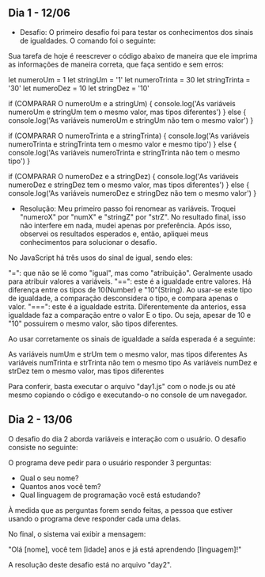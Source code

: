 ## Dia 1 - 12/06
- Desafio:
O primeiro desafio foi para testar os conhecimentos dos sinais de igualdades. O comando foi o seguinte:

Sua tarefa de hoje é reescrever o código abaixo de maneira que ele imprima as informações de maneira correta, que faça sentido e sem erros:

let numeroUm = 1
let stringUm = '1'
let numeroTrinta = 30
let stringTrinta = '30'
let numeroDez = 10
let stringDez = '10'

if (COMPARAR O numeroUm e a stringUm) {
  console.log('As variáveis numeroUm e stringUm tem o mesmo valor, mas tipos diferentes')
} else {
  console.log('As variáveis numeroUm e stringUm não tem o mesmo valor')
}

if (COMPARAR O numeroTrinta e a stringTrinta) {
  console.log('As variáveis numeroTrinta e stringTrinta tem o mesmo valor e mesmo tipo')
} else {
  console.log('As variáveis numeroTrinta e stringTrinta não tem o mesmo tipo')
}

if (COMPARAR O numeroDez e a stringDez) {
  console.log('As variáveis numeroDez e stringDez tem o mesmo valor, mas tipos diferentes')
} else {
  console.log('As variáveis numeroDez e stringDez não tem o mesmo valor')
}

- Resolução:
Meu primeiro passo foi renomear as variáveis. Troquei "numeroX" por "numX" e "stringZ" por "strZ". No resultado final, isso não interfere em nada, mudei apenas por preferência. Após isso, observei os resultados esperados e, então, apliquei meus conhecimentos para solucionar o desafio.

No JavaScript há três usos do sinal de igual, sendo eles:

"=": que não se lê como "igual", mas como "atribuição". Geralmente usado para atribuir valores a variáveis.
"==": este é a igualdade entre valores. Há diferença entre os tipos de 10(Number) e "10"(String). Ao usar-se este tipo de igualdade, a comparação desconsidera o tipo, e compara apenas o valor.
"===": este é a igualdade estrita. Diferentemente da anterios, essa igualdade faz a comparação entre o valor E o tipo. Ou seja, apesar de 10 e "10" possuirem o mesmo valor, são tipos diferentes.

Ao usar corretamente os sinais de igualdade a saída esperada é a seguinte:

  As variáveis numUm e strUm tem o mesmo valor, mas tipos diferentes
  As variáveis numTrinta e strTrinta não tem o mesmo tipo
  As variáveis numDez e strDez tem o mesmo valor, mas tipos diferentes

Para conferir, basta executar o arquivo "day1.js" com o node.js ou até mesmo copiando o código e executando-o no console de um navegador.

## Dia 2 - 13/06
O desafio do dia 2 aborda variáveis e interação com o usuário. O desafio consiste no seguinte:


O programa deve pedir para o usuário responder 3 perguntas:

- Qual o seu nome?
- Quantos anos você tem?
- Qual linguagem de programação você está estudando?

À medida que as perguntas forem sendo feitas, a pessoa que estiver usando o programa deve responder cada uma delas.

No final, o sistema vai exibir a mensagem:

"Olá [nome], você tem [idade] anos e já está aprendendo [linguagem]!"

A resolução deste desafio está no arquivo "day2".
